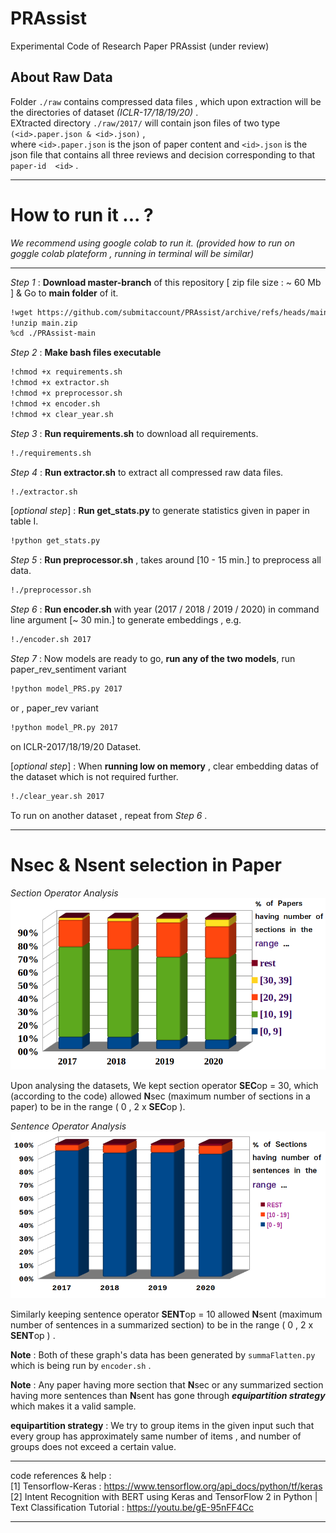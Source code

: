 # PRAssist
Experimental Code of Research Paper PRAssist (under review)

## About Raw Data

Folder ```./raw``` contains compressed data files , which upon extraction will be the directories of dataset _(ICLR-17/18/19/20)_ . <br>EXtracted directory ```./raw/2017/``` will contain json files of two type ```(<id>.paper.json & <id>.json)``` , <br>where ```<id>.paper.json``` is the json of paper content and ```<id>.json``` is the json file that contains all three reviews and decision corresponding to that ```paper-id  <id>``` .
***

# How to run it ... ?

_We recommend using google colab to run it. (provided how to run on goggle colab plateform , running in terminal will be similar)_
***

_Step 1_ :  **Download master-branch** of this repository [ zip file size : ~ 60 Mb ] & Go to **main folder** of it.
```bash
!wget https://github.com/submitaccount/PRAssist/archive/refs/heads/main.zip
!unzip main.zip
%cd ./PRAssist-main
```

_Step 2_ :  **Make bash files executable**
```bash
!chmod +x requirements.sh
!chmod +x extractor.sh
!chmod +x preprocessor.sh
!chmod +x encoder.sh
!chmod +x clear_year.sh
```
_Step 3_ :  **Run requirements.sh** to download all requirements.
```bash
!./requirements.sh
```
_Step 4_ : **Run extractor.sh** to extract all compressed raw data files.
```bash
!./extractor.sh
```
[_optional step_] : **Run get_stats.py** to generate statistics given in paper in table I.
```bash
!python get_stats.py
```
_Step 5_ :  **Run preprocessor.sh** ,  takes around [10 - 15 min.] to preprocess all data.
```bash
!./preprocessor.sh
```
_Step 6_ :  **Run encoder.sh** with year (2017 / 2018 / 2019 / 2020) in command line argument [~ 30 min.]  to generate embeddings , e.g.
```bash
!./encoder.sh 2017
```
_Step 7_ :  Now models are ready to go, **run any of the two models**, run paper_rev_sentiment variant
```bash
!python model_PRS.py 2017
```
or , paper_rev variant
```bash
!python model_PR.py 2017
```
on ICLR-2017/18/19/20 Dataset.


[_optional step_] :  When **running low on memory** , clear embedding datas of the dataset which is not required further.
```bash
!./clear_year.sh 2017
```
To run on another dataset , repeat from _Step 6_ .

***
# Nsec & Nsent selection in Paper 

_Section Operator Analysis_
![Alt text](./res/section_stat_final.png)

Upon analysing the datasets, We kept section operator **SEC**op = 30, which (according to the code) allowed **N**sec (maximum number of sections in a paper) to be in the range ( 0 , 2 x **SEC**op ). 

_Sentence Operator Analysis_
![Alt text](./res/sentence_stat_final.png)

Similarly keeping sentence operator  **SENT**op = 10 allowed **N**sent (maximum number of sentences in a summarized section) to be in the range ( 0 , 2 x **SENT**op ) .

**Note** : Both of these graph's data has been generated by ```summaFlatten.py``` which is being run by ```encoder.sh```  .


**Note** : Any paper having more section that **N**sec or any summarized section having more sentences than **N**sent has gone through **_equipartition strategy_** which makes it a valid sample. 

**equipartition strategy** : We try to group items in the given input such that every group has approximately same number of items , and number of groups does not exceed a certain value.

***

code references & help :<br>
[1] Tensorflow-Keras : https://www.tensorflow.org/api_docs/python/tf/keras <br>
[2] Intent Recognition with BERT using Keras and TensorFlow 2 in Python | Text Classification Tutorial : https://youtu.be/gE-95nFF4Cc

***
